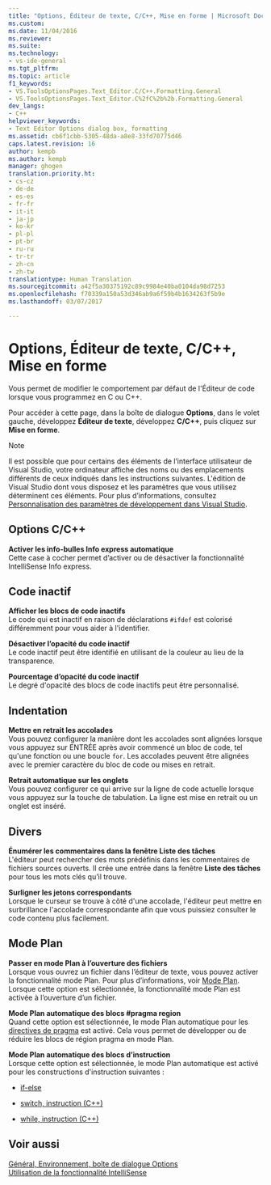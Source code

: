 ```yaml
---
title: "Options, Éditeur de texte, C/C++, Mise en forme | Microsoft Docs"
ms.custom: 
ms.date: 11/04/2016
ms.reviewer: 
ms.suite: 
ms.technology:
- vs-ide-general
ms.tgt_pltfrm: 
ms.topic: article
f1_keywords:
- VS.ToolsOptionsPages.Text_Editor.C/C++.Formatting.General
- VS.ToolsOptionsPages.Text_Editor.C%2fC%2b%2b.Formatting.General
dev_langs:
- C++
helpviewer_keywords:
- Text Editor Options dialog box, formatting
ms.assetid: cb6f1cbb-5305-48da-a8e8-33fd70775d46
caps.latest.revision: 16
author: kempb
ms.author: kempb
manager: ghogen
translation.priority.ht:
- cs-cz
- de-de
- es-es
- fr-fr
- it-it
- ja-jp
- ko-kr
- pl-pl
- pt-br
- ru-ru
- tr-tr
- zh-cn
- zh-tw
translationtype: Human Translation
ms.sourcegitcommit: a42f5a30375192c89c9984e40ba0104da98d7253
ms.openlocfilehash: f70339a150a53d346ab9a6f59b4b1634263f5b9e
ms.lasthandoff: 03/07/2017

---
```

# <a name="options-text-editor-cc-formatting"></a>Options, Éditeur de texte, C/C++, Mise en forme
Vous permet de modifier le comportement par défaut de l'Éditeur de code lorsque vous programmez en C ou C++.  
  
 Pour accéder à cette page, dans la boîte de dialogue **Options**, dans le volet gauche, développez **Éditeur de texte**, développez **C/C++**, puis cliquez sur **Mise en forme**.  
  
> [!NOTE]
>  Il est possible que pour certains des éléments de l’interface utilisateur de Visual Studio, votre ordinateur affiche des noms ou des emplacements différents de ceux indiqués dans les instructions suivantes. L'édition de Visual Studio dont vous disposez et les paramètres que vous utilisez déterminent ces éléments. Pour plus d’informations, consultez [Personnalisation des paramètres de développement dans Visual Studio](http://msdn.microsoft.com/en-us/22c4debb-4e31-47a8-8f19-16f328d7dcd3).  
  
## <a name="cc-options"></a>Options C/C++  
 **Activer les info-bulles Info express automatique**  
 Cette case à cocher permet d’activer ou de désactiver la fonctionnalité IntelliSense Info express.  
  
## <a name="inactive-code"></a>Code inactif  
 **Afficher les blocs de code inactifs**  
 Le code qui est inactif en raison de déclarations `#ifdef` est colorisé différemment pour vous aider à l'identifier.  
  
 **Désactiver l’opacité du code inactif**  
 Le code inactif peut être identifié en utilisant de la couleur au lieu de la transparence.  
  
 **Pourcentage d’opacité du code inactif**  
 Le degré d'opacité des blocs de code inactifs peut être personnalisé.  
  
## <a name="indentation"></a>Indentation  
 **Mettre en retrait les accolades**  
 Vous pouvez configurer la manière dont les accolades sont alignées lorsque vous appuyez sur ENTRÉE après avoir commencé un bloc de code, tel qu'une fonction ou une boucle `for`. Les accolades peuvent être alignées avec le premier caractère du bloc de code ou mises en retrait.  
  
 **Retrait automatique sur les onglets**  
 Vous pouvez configurer ce qui arrive sur la ligne de code actuelle lorsque vous appuyez sur la touche de tabulation. La ligne est mise en retrait ou un onglet est inséré.  
  
## <a name="miscellaneous"></a>Divers  
 **Énumérer les commentaires dans la fenêtre Liste des tâches**  
 L'éditeur peut rechercher des mots prédéfinis dans les commentaires de fichiers sources ouverts. Il crée une entrée dans la fenêtre **Liste des tâches** pour tous les mots clés qu’il trouve.  
  
 **Surligner les jetons correspondants**  
 Lorsque le curseur se trouve à côté d'une accolade, l'éditeur peut mettre en surbrillance l'accolade correspondante afin que vous puissiez consulter le code contenu plus facilement.  
  
## <a name="outlining"></a>Mode Plan  
 **Passer en mode Plan à l’ouverture des fichiers**  
 Lorsque vous ouvrez un fichier dans l’éditeur de texte, vous pouvez activer la fonctionnalité mode Plan. Pour plus d’informations, voir [Mode Plan](../../ide/outlining.md). Lorsque cette option est sélectionnée, la fonctionnalité mode Plan est activée à l’ouverture d’un fichier.  
  
 **Mode Plan automatique des blocs #pragma region**  
 Quand cette option est sélectionnée, le mode Plan automatique pour les [directives de pragma](/visual-cpp/preprocessor/pragma-directives-and-the-pragma-keyword) est activé. Cela vous permet de développer ou de réduire les blocs de région pragma en mode Plan.  
  
 **Mode Plan automatique des blocs d’instruction**  
 Lorsque cette option est sélectionnée, le mode Plan automatique est activé pour les constructions d'instruction suivantes :  
  
-   [if-else](/dotnet/csharp/language-reference/keywords/if-else)  
  
-   [switch, instruction (C++)](/visual-cpp/cpp/switch-statement-cpp)  
  
-   [while, instruction (C++)](/visual-cpp/cpp/while-statement-cpp)  
  
## <a name="see-also"></a>Voir aussi  
 [Général, Environnement, boîte de dialogue Options](../../ide/reference/general-environment-options-dialog-box.md)   
 [Utilisation de la fonctionnalité IntelliSense](../../ide/using-intellisense.md)
